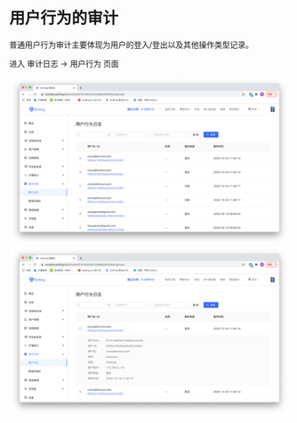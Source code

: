 # 用户行为的审计

<LastUpdated/>

普通用户行为审计主要体现为用户的登入/登出以及其他操作类型记录。

进入 审计日志 -> 用户行为 页面

![](./images/audit-user-1.png)
![](./images/audit-user-2.png)
